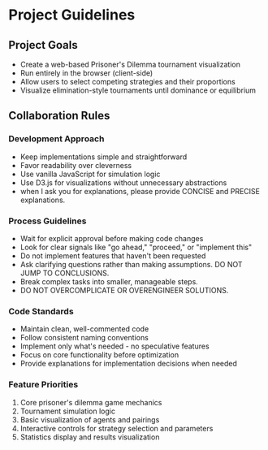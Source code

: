 # Project Guidelines

## Project Goals
- Create a web-based Prisoner's Dilemma tournament visualization
- Run entirely in the browser (client-side)
- Allow users to select competing strategies and their proportions
- Visualize elimination-style tournaments until dominance or equilibrium

## Collaboration Rules

### Development Approach
- Keep implementations simple and straightforward
- Favor readability over cleverness
- Use vanilla JavaScript for simulation logic
- Use D3.js for visualizations without unnecessary abstractions
- when I ask you for explanations, please provide CONCISE and PRECISE explanations.

### Process Guidelines
- Wait for explicit approval before making code changes
- Look for clear signals like "go ahead," "proceed," or "implement this"
- Do not implement features that haven't been requested
- Ask clarifying questions rather than making assumptions. DO NOT JUMP TO CONCLUSIONS.
- Break complex tasks into smaller, manageable steps. 
- DO NOT OVERCOMPLICATE OR OVERENGINEER SOLUTIONS.

### Code Standards
- Maintain clean, well-commented code
- Follow consistent naming conventions
- Implement only what's needed - no speculative features
- Focus on core functionality before optimization
- Provide explanations for implementation decisions when needed

### Feature Priorities
1. Core prisoner's dilemma game mechanics
2. Tournament simulation logic
3. Basic visualization of agents and pairings
4. Interactive controls for strategy selection and parameters
5. Statistics display and results visualization